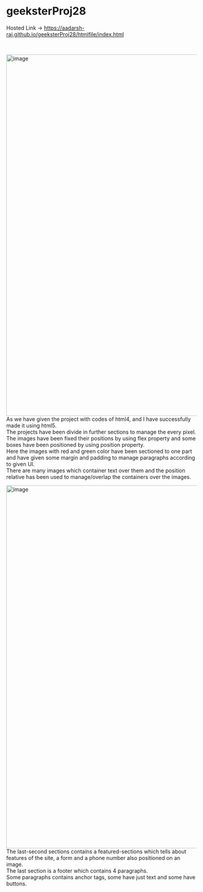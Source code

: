 # geeksterProj28

Hosted Link -> https://aadarsh-raj.github.io/geeksterProj28/htmlfile/index.html

<br>

<img width="956" alt="image" src="https://github.com/Aadarsh-Raj/geeksterProj28/assets/74525154/fbd3fef1-501d-497b-a715-34ed87b5d9c4"><br>
As we have given the project with codes of html4, and I have successfully made it using html5.<br>
The projects have been divide in further sections to manage the every pixel.
The images have been fixed their positions by using flex property and some boxes have been positioned by using position property. <br>
Here the images with red and green color have been sectioned to one part and have given some margin and padding to manage paragraphs according to given UI.<br>
There are many images which container text over them and the position relative has been used to manage/overlap the containers over the images. <br>

<img width="960" alt="image" src="https://github.com/Aadarsh-Raj/geeksterProj28/assets/74525154/11df9b0b-3478-4778-a845-1fba25175679"><br>
The last-second sections contains a featured-sections which tells about features of the site, a form and a phone number also positioned on an image. <br>
The last section is a footer which contains 4 paragraphs. <br>
Some paragraphs contains anchor tags, some have just text and some have buttons. <br>
